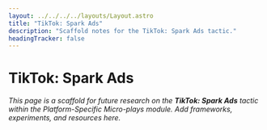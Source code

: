 ```yaml
---
layout: ../../../../layouts/Layout.astro
title: "TikTok: Spark Ads"
description: "Scaffold notes for the TikTok: Spark Ads tactic."
headingTracker: false
---
```

# TikTok: Spark Ads

_This page is a scaffold for future research on the **TikTok: Spark Ads** tactic within the Platform-Specific Micro-plays module. Add frameworks, experiments, and resources here._

